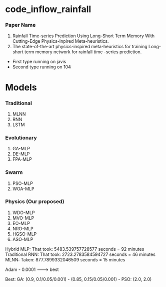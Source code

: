 # code_inflow_rainfall

### Paper Name
1. Rainfall Time-series Prediction Using Long-Short Term Memory With Cutting-Edge Physics-Inpired Meta-heuristics.
2. The state-of-the-art physics-inspired meta-heuristics for training Long-short term memory network for rainfall time
-series prediction.


* First type running on javis
* Second type running on 104

# Models
### Traditional 
1. MLNN 
2. RNN 
3. LSTM 
### Evolutionary 
1. GA-MLP
2. DE-MLP
3. FPA-MLP
### Swarm 
1. PSO-MLP
2. WOA-MLP
### Physics (Our proposed)
1. WDO-MLP
2. MVO-MLP
3. EO-MLP
4. NRO-MLP
5. HGSO-MLP
6. ASO-MLP


Hybrid MLP: That took: 5483.539757728577 seconds = 92 minutes
Traditional RNN: That took: 2723.2783584594727 seconds = 46 minutes
MLNN: Taken: 877.7899332046509 seconds = 15 minutes


Adam - 0.0001 ---> best

Best:
    GA: (0.9, 0.1/0.05/0.001) - (0.85, 0.15/0.05/0.001) - 
    PSO: (2.0, 2.0)

